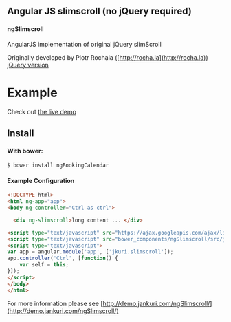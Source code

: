 ## Angular JS slimscroll (no jQuery required)

#### ngSlimscroll
AngularJS implementation of original jQuery slimScroll

Originally developed by Piotr Rochala ([http://rocha.la](http://rocha.la)) [jQuery version](https://github.com/rochal/jQuery-slimScroll)

# Example
Check out [the live demo](http://demo.jankuri.com/ngSlimscroll/)

Install
-------

#### With bower:

    $ bower install ngBookingCalendar
    
#### Example Configuration
```html
<!DOCTYPE html>
<html ng-app="app">
<body ng-controller="Ctrl as ctrl">

  <div ng-slimscroll>long content ... </div>

<script type="text/javascript" src="https://ajax.googleapis.com/ajax/libs/angularjs/1.4.0/angular.min.js"></script>
<script type="text/javascript" src="bower_components/ngSlimscroll/src/js/ngSlimscroll.js"></script>
<script type="text/javascript">
var app = angular.module('app', ['jkuri.slimscroll']);
app.controller('Ctrl', [function() {
	var self = this;
}]);
</script>
</body>
</html>
``` 

For more information please see [http://demo.jankuri.com/ngSlimscroll/](http://demo.jankuri.com/ngSlimscroll/)



